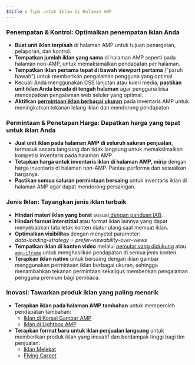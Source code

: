 ```yaml
---
$title : Tips untuk Iklan di Halaman AMP
---
```


### Penempatan & Kontrol: Optimalkan penempatan iklan Anda

- **Buat unit iklan terpisah** di halaman AMP untuk tujuan penargetan, pelaporan, dan kontrol.
- **Tempatkan jumlah iklan yang sama** di halaman AMP seperti pada halaman non-AMP, untuk memaksimalkan pendapatan per halaman.
- **Tempatkan iklan pertama tepat di bawah viewport pertama** ("paruh bawah") untuk memberikan pengalaman pengguna yang optimal.
-  Kecuali Anda menggunakan CSS lanjutan atau kueri media, **pastikan unit iklan Anda berada di tengah halaman** agar pengguna bisa mendapatkan pengalaman web seluler yang optimal.
- **Aktifkan <a href="https://github.com/ampproject/amphtml/tree/master/ads#support-for-multi-size-ad-requests">permintaan iklan berbagai ukuran</a>** pada inventaris AMP untuk meningkatkan tekanan lelang iklan dan mendorong pendapatan.

### Permintaan & Penetapan Harga: Dapatkan harga yang tepat untuk iklan Anda

- **Jual unit iklan pada halaman AMP di seluruh saluran penjualan**, termasuk secara langsung dan tidak langsung untuk memaksimalkan kompetisi inventaris pada halaman AMP.
- **Tetapkan harga untuk inventaris iklan di halaman AMP, mirip** dengan harga inventaris di halaman non-AMP. Pantau performa dan sesuaikan harganya.
- **Pastikan semua saluran permintaan bersaing** untuk inventaris iklan di halaman AMP agar dapat mendorong persaingan.

### Jenis Iklan: Tayangkan jenis iklan terbaik

- **Hindari materi iklan yang berat**  sesuai<a href="http://www.iab.com/wp-content/uploads/2015/11/IAB_Display_Mobile_Creative_Guidelines_HTML5_2015.pdf"> dengan panduan IAB</a>.
- **Hindari format interstitial** atau format iklan lainnya yang dapat menyebabkan tata letak konten diatur ulang saat memuat iklan.
- **Optimalkan visibilitas** dengan menyetel parameter:<br />
   <em>data-loading-strategy = prefer-viewability-over-views</em>
- **Tempatkan iklan di konten video** melalui [pemutar yang didukung](/id/docs/reference/components#media) atau [`amp-iframe`](https://ampbyexample.com/components/amp-iframe/) untuk menghasilkan pendapatan di semua jenis konten.
- **Terapkan iklan native** untuk bersaing dengan iklan gambar menggunakan permintaan iklan berbagai ukuran, sehingga menambahkan tekanan permintaan sekaligus memberikan pengalaman pengguna premium bagi pembaca.

### Inovasi: Tawarkan produk iklan yang paling menarik

- **Terapkan iklan pada halaman AMP tambahan** untuk memperoleh pendapatan tambahan:
   - [Iklan di Korsel Gambar AMP](https://github.com/jasti/amp-ads-testing/blob/master/dfp-amp-testing/amp_tests/amp-carousel-demo.html)
   - [Iklan di Lightbox AMP](https://github.com/jasti/amp-ads-testing/blob/master/dfp-amp-testing/amp_tests/amp-lightbox-demo.html)
- **Terapkan format baru untuk iklan penjualan langsung** untuk memberikan produk iklan yang inovatif dan berdampak tinggi bagi tim penjualan:
   - [Iklan Melekat](https://ampbyexample.com/components/amp-sticky-ad/)
   - [Flying Carpet](https://ampbyexample.com/components/amp-fx-flying-carpet/)
